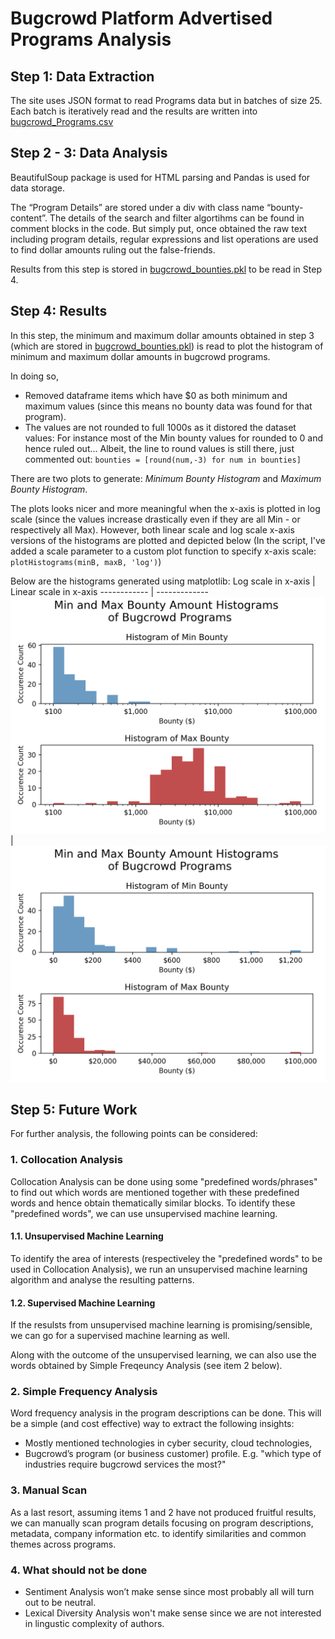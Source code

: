 # Bugcrowd Platform Advertised Programs Analysis

## Step 1: Data Extraction
The site uses JSON format to read Programs data but in batches of size 25. Each batch is iteratively read and the results are written into [bugcrowd_Programs.csv](https://github.com/aytuncilhan/BugcrowdAnalysis/blob/master/bugcrowd_Programs.csv)

## Step 2 - 3: Data Analysis
BeautifulSoup package is used for HTML parsing and Pandas is used for data storage.

The “Program Details” are stored under a div with class name “bounty-content”. The details of the search and filter algortihms can be found in comment blocks in the code. But simply put, once obtained the raw text including program details, regular expressions and list operations are used to find dollar amounts ruling out the false-friends.

Results from this step is stored in [bugcrowd_bounties.pkl](https://github.com/aytuncilhan/BugcrowdAnalysis/blob/97873e93dd6ef5681f90ef336137c66a68affe90/bugcrowd_bounties.pkl) to be read in Step 4.

## Step 4: Results

In this step, the minimum and maximum dollar amounts obtained in step 3 (which are stored in [bugcrowd_bounties.pkl](https://github.com/aytuncilhan/BugcrowdAnalysis/blob/97873e93dd6ef5681f90ef336137c66a68affe90/bugcrowd_bounties.pkl)) is read to plot the histogram of minimum and maximum dollar amounts in bugcrowd programs. 

In doing so,
* Removed dataframe items which have $0 as both minimum and maximum values (since this means no bounty data was found for that program).
* The values are not rounded to full 1000s as it distored the dataset values: For instance most of the Min bounty values for rounded to 0 and hence ruled out... Albeit, the line to round values is still there, just commented out:
    `bounties = [round(num,-3) for num in bounties]`

There are two plots to generate: *Minimum Bounty Histogram* and *Maximum Bounty Histogram*. 

The plots looks nicer and more meaningful when the x-axis is plotted in log scale (since the values increase drastically even if they are all Min - or respectively all Max). However, both linear scale and log scale x-axis versions of the histograms are plotted and depicted below (In the script, I've added a scale parameter to a custom plot function to specify x-axis scale: `plotHistograms(minB, maxB, 'log')`)

Below are the histograms generated using matplotlib:
Log scale in x-axis | Linear scale in x-axis
------------ | -------------
![Plot](https://github.com/aytuncilhan/BugcrowdAnalysis/blob/a8021d809b4ec4694ebe38a05781df710e963a48/Plots/LogscaleHistograms.png) | ![Plot](https://github.com/aytuncilhan/BugcrowdAnalysis/blob/753011a530752bba6f056d5b246da596a73ec6f1/Plots/LinearscaleHistograms.png) 

## Step 5: Future Work

For further analysis, the following points can be considered:

### 1. Collocation Analysis

Collocation Analysis can be done using some "predefined words/phrases" to find out which words are mentioned together with these predefined words and hence obtain thematically similar blocks. To identify these "predefined words", we can use unsupervised machine learning.

#### 1.1. Unsupervised Machine Learning 
To identify the area of interests (respectiveley the "predefined words" to be used in Collocation Analysis), we run an unsupervised machine learning algorithm and analyse the resulting patterns. 

#### 1.2. Supervised Machine Learning
If the resulsts from unsupervised machine learning is promising/sensible, we can go for a supervised machine learning as well.

Along with the outcome of the unsupervised learning, we can also use the words obtained by Simple Freqeuncy Analysis (see item 2 below). 

### 2. Simple Frequency Analysis
Word frequency analysis in the program descriptions can be done. This will be a simple (and cost effective) way to extract the following insights:
* Mostly mentioned technologies in cyber security, cloud technologies, 
* Bugcrowd’s program (or business customer) profile. E.g. "which type of industries require bugcrowd services the most?"

### 3. Manual Scan
As a last resort, assuming items 1 and 2 have not produced fruitful results, we can manually scan program details focusing on program descriptions, metadata, company information etc. to identify similarities and common themes across programs.

### 4. What should **not** be done
* Sentiment Analysis won’t make sense since most probably all will turn out to be neutral.
* Lexical Diversity Analysis won't make sense since we are not interested in lingustic complexity of authors.
